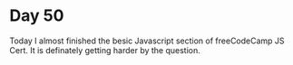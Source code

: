 # Day 50

Today I almost finished the besic Javascript section of freeCodeCamp JS Cert. It is definately getting harder by the question.
